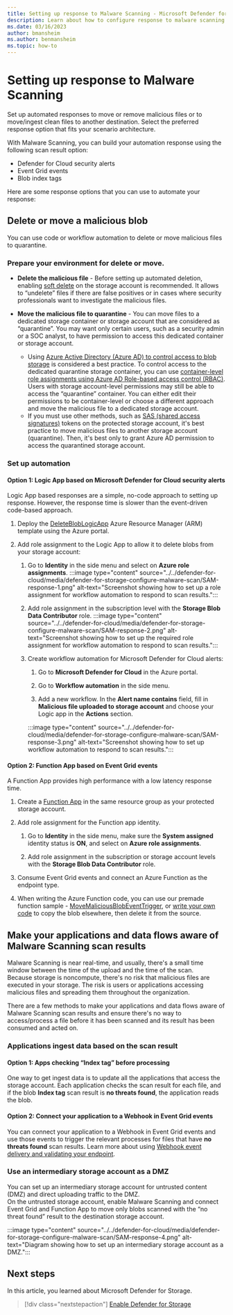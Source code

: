 ```yaml
---
title: Setting up response to Malware Scanning - Microsoft Defender for Cloud
description: Learn about how to configure response to malware scanning to prevent harmful files from being uploaded to Azure Storage.
ms.date: 03/16/2023
author: bmansheim
ms.author: benmansheim
ms.topic: how-to
---
```


# Setting up response to Malware Scanning

Set up automated responses to move or remove malicious files or to move/ingest clean files to another destination. Select the preferred response option that fits your scenario architecture.  

With Malware Scanning, you can build your automation response using the following scan result option: 

- Defender for Cloud security alerts
- Event Grid events
- Blob index tags

Here are some response options that you can use to automate your response:

## Delete or move a malicious blob

You can use code or workflow automation to delete or move malicious files to quarantine.

### Prepare your environment for delete or move.

- **Delete the malicious file** - Before setting up automated deletion, enabling [soft delete](../storage/blobs/soft-delete-blob-overview.md) on the storage account is recommended. It allows to “undelete” files if there are false positives or in cases where security professionals want to investigate the malicious files.

- **Move the malicious file to quarantine** - You can move files to a dedicated storage container or storage account that are considered as “quarantine”.
You may want only certain users, such as a security admin or a SOC analyst, to have permission to access this dedicated container or storage account.
    - Using [Azure Active Directory (Azure AD) to control access to blob storage](../storage/blobs/authorize-access-azure-active-directory.md) is considered a best practice. To control access to the dedicated quarantine storage container, you can use [container-level role assignments using Azure AD Role-based access control (RBAC)](../storage/blobs/authorize-access-azure-active-directory.md). Users with storage account-level permissions may still be able to access the “quarantine” container. You can either edit their permissions to be container-level or choose a different approach and move the malicious file to a dedicated storage account.
    - If you must use other methods, such as [SAS (shared access signatures)](../storage/common/storage-sas-overview.md) tokens on the protected storage account, it's best practice to move malicious files to another storage account (quarantine). Then, it's best only to grant Azure AD permission to access the quarantined storage account.

### Set up automation

#### Option 1: Logic App based on Microsoft Defender for Cloud security alerts

Logic App based responses are a simple, no-code approach to setting up response. However, the response time is slower than the event-driven code-based approach.

1. Deploy the [DeleteBlobLogicApp](https://portal.azure.com/#create/Microsoft.Template/uri/https%3A%2F%2Fstorageantimalwareprev.blob.core.windows.net%2Fworkflows%2FDeleteBlobLogicApp-template.json****) Azure Resource Manager (ARM) template using the Azure portal.

1. Add role assignment to the Logic App to allow it to delete blobs from your storage account:
    1. Go to **Identity** in the side menu and select on **Azure role assignments**.
        :::image type="content" source="../../defender-for-cloud/media/defender-for-storage-configure-malware-scan/SAM-response-1.png" alt-text="Screenshot showing how to set up a role assignment for workflow automation to respond to scan results.":::
    1. Add role assignment in the subscription level with the **Storage Blob Data Contributor** role.
        :::image type="content" source="../../defender-for-cloud/media/defender-for-storage-configure-malware-scan/SAM-response-2.png" alt-text="Screenshot showing how to set up the required role assignment for workflow automation to respond to scan results.":::
    1. Create workflow automation for Microsoft Defender for Cloud alerts:

        1. Go to **Microsoft Defender for Cloud** in the Azure portal.
        
        1. Go to **Workflow automation** in the side menu.
        1. Add a new workflow. In the **Alert name contains** field, fill in **Malicious file uploaded to storage account** and choose your Logic app in the **Actions** section.

        :::image type="content" source="../../defender-for-cloud/media/defender-for-storage-configure-malware-scan/SAM-response-3.png" alt-text="Screenshot showing how to set up workflow automation to respond to scan results.":::

#### Option 2: Function App based on Event Grid events

A Function App provides high performance with a low latency response time.

1. Create a [Function App](../azure-functions/functions-overview.md) in the same resource group as your protected storage account.

1. Add role assignment for the Function app identity.

    1. Go to **Identity** in the side menu, make sure the **System assigned** identity status is **ON**, and select on **Azure role assignments**.

    1. Add role assignment in the subscription or storage account levels with the **Storage Blob Data Contributor** role.

1. Consume Event Grid events and connect an Azure Function as the endpoint type.

1. When writing the Azure Function code, you can use our premade function sample - [MoveMaliciousBlobEventTrigger](https://storageantimalwareprev.blob.core.windows.net/samples/MoveMaliciousBlobEventTrigger.cs), or [write your own code](../storage/blobs/storage-blob-copy.md) to copy the blob elsewhere, then delete it from the source.

## Make your applications and data flows aware of Malware Scanning scan results

Malware Scanning is near real-time, and usually, there's a small time window between the time of the upload and the time of the scan.  
Because storage is noncompute, there's no risk that malicious files are executed in your storage. The risk is users or applications accessing malicious files and spreading them throughout the organization.

There are a few methods to make your applications and data flows aware of Malware Scanning scan results and ensure there's no way to access/process a file before it has been scanned and its result has been consumed and acted on.

### Applications ingest data based on the scan result

#### Option 1: Apps checking “Index tag” before processing

One way to get ingest data is to update all the applications that access the storage account. Each application checks the scan result for each file, and if the blob **Index tag** scan result is **no threats found**, the application reads the blob.

#### Option 2: Connect your application to a Webhook in Event Grid events

You can connect your application to a Webhook in Event Grid events and use those events to trigger the relevant processes for files that have **no threats found** scan results.
Learn more about using [Webhook event delivery and validating your endpoint](../event-grid/webhook-event-delivery.md).

### Use an intermediary storage account as a DMZ

You can set up an intermediary storage account for untrusted content (DMZ) and direct uploading traffic to the DMZ.  
On the untrusted storage account, enable Malware Scanning and connect Event Grid and Function App to move only blobs scanned with the “no threat found” result to the destination storage account.

:::image type="content" source="../../defender-for-cloud/media/defender-for-storage-configure-malware-scan/SAM-response-4.png" alt-text="Diagram showing how to set up an intermediary storage account as a DMZ.":::

## Next steps

In this article, you learned about Microsoft Defender for Storage.

> [!div class="nextstepaction"]
> [Enable Defender for Storage](enable-enhanced-security.md)
